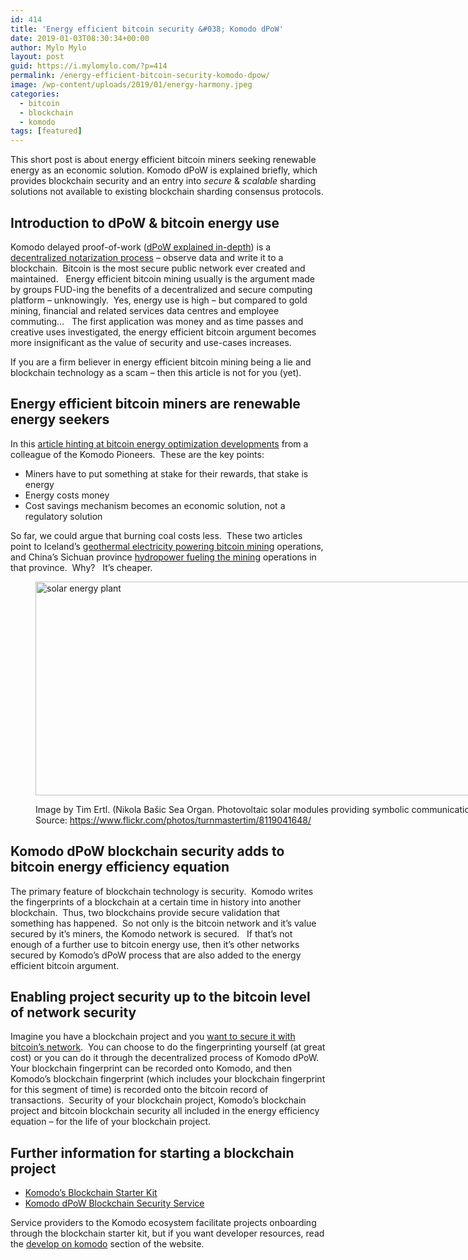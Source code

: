 ```yaml
---
id: 414
title: 'Energy efficient bitcoin security &#038; Komodo dPoW'
date: 2019-01-03T08:30:34+00:00
author: Mylo Mylo
layout: post
guid: https://i.mylomylo.com/?p=414
permalink: /energy-efficient-bitcoin-security-komodo-dpow/
image: /wp-content/uploads/2019/01/energy-harmony.jpeg
categories:
  - bitcoin
  - blockchain
  - komodo
tags: [featured]
---
```

This short post is about energy efficient bitcoin miners seeking renewable energy as an economic solution. Komodo dPoW is explained briefly, which provides blockchain security and an entry into _secure_ & _scalable_ sharding solutions not available to existing blockchain sharding consensus protocols.

## Introduction to dPoW & bitcoin energy use

Komodo delayed proof-of-work ([dPoW explained in-depth](https://blog.komodoplatform.com/delayed-proof-of-work-explained-9a74250dbb86)) is a [decentralized notarization process](https://komodoplatform.com/tech-tuesday-update-13/) &#8211; observe data and write it to a blockchain.  Bitcoin is the most secure public network ever created and maintained.   Energy efficient bitcoin mining usually is the argument made by groups FUD-ing the benefits of a decentralized and secure computing platform &#8211; unknowingly.  Yes, energy use is high &#8211; but compared to gold mining, financial and related services data centres and employee commuting&#8230;   The first application was money and as time passes and creative uses investigated, the energy efficient bitcoin argument becomes more insignificant as the value of security and use-cases increases.

If you are a firm believer in energy efficient bitcoin mining being a lie and blockchain technology as a scam &#8211; then this article is not for you (yet).

## Energy efficient bitcoin miners are renewable energy seekers

In this [article hinting at bitcoin energy optimization developments](https://medium.com/@bartvanmaarseveen/bitcoin-is-the-energy-saver-the-world-is-waiting-for-2731e98ea22d) from a colleague of the Komodo Pioneers.  These are the key points:

  * Miners have to put something at stake for their rewards, that stake is energy
  * Energy costs money
  * Cost savings mechanism becomes an economic solution, not a regulatory solution

So far, we could argue that burning coal costs less.  These two articles point to Iceland&#8217;s [geothermal electricity powering bitcoin mining](https://www.theguardian.com/world/2018/feb/13/how-iceland-became-the-bitcoin-miners-paradise) operations, and China&#8217;s Sichuan province [hydropower fueling the mining](https://www.investopedia.com/news/importance-chinese-hydropower-bitcoin-ecosystem/) operations in that province.  Why?   It&#8217;s cheaper.<figure id="attachment_419" style="width: 1024px" class="wp-caption aligncenter">

<img class="wp-image-419 size-large" src="https://i.mylomylo.com/wp-content/uploads/2019/01/energy-harmony-1024x342.jpeg" alt="solar energy plant" width="1024" height="342" srcset="https://i.mylomylo.com/wp-content/uploads/2019/01/energy-harmony-1024x342.jpeg 1024w, https://i.mylomylo.com/wp-content/uploads/2019/01/energy-harmony-300x100.jpeg 300w, https://i.mylomylo.com/wp-content/uploads/2019/01/energy-harmony-768x256.jpeg 768w" sizes="(max-width: 1024px) 100vw, 1024px" /> <figcaption class="wp-caption-text">Image by Tim Ertl. (Nikola Bašic Sea Organ. Photovoltaic solar modules providing symbolic communication with nature for the purpose of communicating) Source: https://www.flickr.com/photos/turnmastertim/8119041648/</figcaption></figure> 

## Komodo dPoW blockchain security adds to bitcoin energy efficiency equation

The primary feature of blockchain technology is security.  Komodo writes the fingerprints of a blockchain at a certain time in history into another blockchain.  Thus, two blockchains provide secure validation that something has happened.  So not only is the bitcoin network and it&#8217;s value secured by it&#8217;s miners, the Komodo network is secured.   If that&#8217;s not enough of a further use to bitcoin energy use, then it&#8217;s other networks secured by Komodo&#8217;s dPoW process that are also added to the energy efficient bitcoin argument.

## Enabling project security up to the bitcoin level of network security

Imagine you have a blockchain project and you [want to secure it with bitcoin&#8217;s network](https://i.mylomylo.com/blockchain-security-for-dapps-ecosystems/).  You can choose to do the fingerprinting yourself (at great cost) or you can do it through the decentralized process of Komodo dPoW.  Your blockchain fingerprint can be recorded onto Komodo, and then Komodo&#8217;s blockchain fingerprint (which includes your blockchain fingerprint for this segment of time) is recorded onto the bitcoin record of transactions.  Security of your blockchain project, Komodo&#8217;s blockchain project and bitcoin blockchain security all included in the energy efficiency equation &#8211; for the life of your blockchain project.

## Further information for starting a blockchain project

  * [Komodo&#8217;s Blockchain Starter Kit](https://komodoplatform.com/blockchain-starter-kit/)
  * [Komodo dPoW Blockchain Security Service](https://komodoplatform.com/blockchain-security-service/)

Service providers to the Komodo ecosystem facilitate projects onboarding through the blockchain starter kit, but if you want developer resources, read the [develop on komodo](https://komodoplatform.com/develop-on-komodo/) section of the website.
